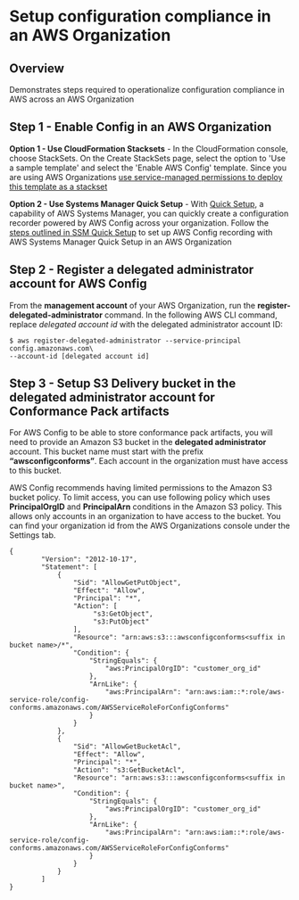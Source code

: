 <p align="center">
</p>

# Setup configuration compliance in an AWS Organization

## Overview

Demonstrates steps required to operationalize configuration compliance in AWS across an AWS Organization


## Step 1 - Enable Config in an AWS Organization 

**Option 1 - Use CloudFormation Stacksets** - In the CloudFormation console, choose StackSets. On the Create StackSets page, select the option to 'Use a sample template' and select the 'Enable AWS Config' template. Since you are using AWS Organizations [use service-managed permissions to deploy this template as a stackset]((https://docs.aws.amazon.com/AWSCloudFormation/latest/UserGuide/stacksets-getting-started-create.html#stacksets-orgs-associate-stackset-with-org).)

**Option 2 - Use Systems Manager Quick Setup** - With [Quick Setup](https://docs.aws.amazon.com/systems-manager/latest/userguide/systems-manager-quick-setup.html), a capability of AWS Systems Manager, you can quickly create a configuration recorder powered by AWS Config across your organization. Follow the [steps outlined in SSM Quick Setup](https://docs.aws.amazon.com/systems-manager/latest/userguide/quick-setup-config.html) to set up AWS Config recording with AWS Systems Manager Quick Setup in an AWS Organization

## Step 2 - Register a delegated administrator account for AWS Config

From the **management account** of your AWS Organization, run the **register-delegated-administrator** command. In the following AWS CLI command, replace *delegated account id* with the delegated administrator account ID:

```
$ aws register-delegated-administrator --service-principal config.amazonaws.com\
--account-id [delegated account id]
```

## Step 3 - Setup S3 Delivery bucket in the delegated administrator account for Conformance Pack artifacts

For AWS Config to be able to store conformance pack artifacts, you will need to provide an Amazon S3 bucket in the **delegated administrator** account. This bucket name must start with the prefix **“awsconfigconforms”**. Each account in the organization must have access to this bucket. 

AWS Config recommends having limited permissions to the Amazon S3 bucket policy. To limit access, you can use following policy which uses **PrincipalOrgID** and **PrincipalArn** conditions in the Amazon S3 policy. This allows only accounts in an organization to have access to the bucket.  You can find your organization id from the AWS Organizations console under the Settings tab.

```
{
        "Version": "2012-10-17",
        "Statement": [
            {
                "Sid": "AllowGetPutObject",
                "Effect": "Allow",
                "Principal": "*",
                "Action": [
                     "s3:GetObject",
                     "s3:PutObject"
                ],
                "Resource": "arn:aws:s3:::awsconfigconforms<suffix in bucket name>/*",
                "Condition": {
                    "StringEquals": {
                        "aws:PrincipalOrgID": "customer_org_id"
                    },
                    "ArnLike": {
                        "aws:PrincipalArn": "arn:aws:iam::*:role/aws-service-role/config-conforms.amazonaws.com/AWSServiceRoleForConfigConforms"
                    }
                }
            },
            {
                "Sid": "AllowGetBucketAcl",
                "Effect": "Allow",
                "Principal": "*",
                "Action": "s3:GetBucketAcl",
                "Resource": "arn:aws:s3:::awsconfigconforms<suffix in bucket name>",
                "Condition": {
                    "StringEquals": {
                        "aws:PrincipalOrgID": "customer_org_id"
                    },
                    "ArnLike": {
                        "aws:PrincipalArn": "arn:aws:iam::*:role/aws-service-role/config-conforms.amazonaws.com/AWSServiceRoleForConfigConforms"
                    }
                }
            }
        ]
}

```


